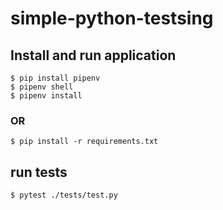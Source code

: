 # simple-python-testsing
## Install and run application
```
$ pip install pipenv
$ pipenv shell
$ pipenv install
```

### OR
```
$ pip install -r requirements.txt
```

## run tests
```
$ pytest ./tests/test.py
```
